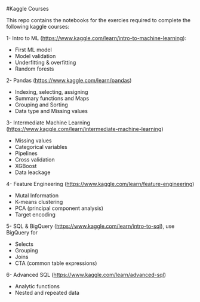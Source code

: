 #Kaggle Courses

This repo contains the notebooks for the exercies required to complete the following kaggle courses:

1- Intro to ML (https://www.kaggle.com/learn/intro-to-machine-learning):
  - First ML model
  - Model validation
  - Underfitting & overfitting
  - Random forests

2- Pandas (https://www.kaggle.com/learn/pandas)
  - Indexing, selecting, assigning
  - Summary functions and Maps
  - Grouping and Sorting
  - Data type and Missing values

3- Intermediate Machine Learning (https://www.kaggle.com/learn/intermediate-machine-learning)
  - Missing values
  - Categorical variables
  - Pipelines
  - Cross validation
  - XGBoost
  - Data leackage

4- Feature Engineering (https://www.kaggle.com/learn/feature-engineering)
  - Mutal Information
  - K-means clustering
  - PCA (principal component analysis)
  - Target encoding

5- SQL & BigQuery (https://www.kaggle.com/learn/intro-to-sql), use BigQuery for
  - Selects
  - Grouping
  - Joins
  - CTA (common table expressions)

6- Advanced SQL (https://www.kaggle.com/learn/advanced-sql)
  - Analytic functions
  - Nested and repeated data
